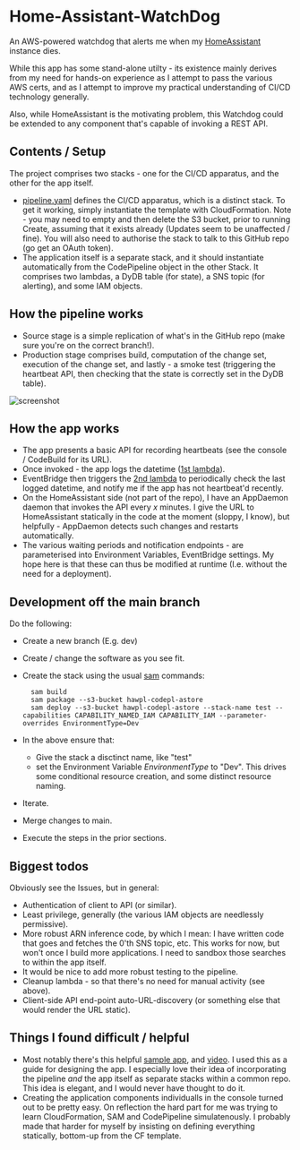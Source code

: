 # Home-Assistant-WatchDog
An AWS-powered watchdog that alerts me when my [HomeAssistant](https://www.home-assistant.io/) instance dies.

While this app has some stand-alone utilty - its existence mainly derives from my need for hands-on experience as I attempt to pass the various AWS certs, and as I attempt to improve my practical understanding of CI/CD technology generally. 

Also, while HomeAssistant is the motivating problem, this Watchdog could be extended to any component that's capable of invoking a REST API.

## Contents / Setup
The project comprises two stacks - one for the CI/CD apparatus, and the other for the app itself.
* [pipeline.yaml](pipeline/pipeline.yaml) defines the CI/CD apparatus, which is a distinct stack. To get it working, simply instantiate the template with CloudFormation. Note - you may need to empty and then delete the S3 bucket, prior to running Create, assuming that it exists already (Updates seem to be unaffected / fine). You will also need to authorise the stack to talk to this GitHub repo (go get an OAuth token).
* The application itself is a separate stack, and it should instantiate automatically from the CodePipeline object in the other Stack. It comprises two lambdas, a DyDB table (for state), a SNS topic (for alerting), and some IAM objects.

## How the pipeline works
* Source stage is a simple replication of what's in the GitHub repo (make sure you're on the correct branch!).
* Production stage comprises build, computation of the change set, execution of the change set, and lastly - a smoke test (triggering the heartbeat API, then checking that the state is correctly set in the DyDB table).

![screenshot](https://user-images.githubusercontent.com/34256848/146853028-367306b9-0417-48ea-b9ec-97b22a061f38.png)

## How the app works
* The app presents a basic API for recording heartbeats (see the console / CodeBuild for its URL). 
* Once invoked - the app logs the datetime ([1st lambda](api/onHeartbeatFromHomeAssistant.py)).
* EventBridge then triggers the [2nd lambda](api/onCheckHeartbeatRecency.py) to periodically check the last logged datetime, and notify me if the app has not heartbeat'd recently.
* On the HomeAssistant side (not part of the repo), I have an AppDaemon daemon that invokes the API every _x_ minutes. I give the URL to HomeAssistant statically in the code at the moment (sloppy, I know), but helpfully - AppDaemon detects such changes and restarts automatically. 
* The various waiting periods and notification endpoints - are parameterised into Environment Variables, EventBridge settings. My hope here is that these can thus be modified at runtime (I.e. without the need for a deployment).

## Development off the main branch
Do the following:
* Create a new branch (E.g. dev)
* Create / change the software as you see fit.
* Create the stack using the usual [sam](https://docs.aws.amazon.com/serverless-application-model/latest/developerguide/serverless-sam-reference.html#serverless-sam-cli) commands:

		sam build
		sam package --s3-bucket hawpl-codepl-astore
		sam deploy --s3-bucket hawpl-codepl-astore --stack-name test --capabilities CAPABILITY_NAMED_IAM CAPABILITY_IAM --parameter-overrides EnvironmentType=Dev

* In the above ensure that:
	* Give the stack a disctinct name, like "test"
	* set the Environment Variable _EnvironmentType_ to "Dev". This drives some conditional resource creation, and some distinct resource naming.
* Iterate.
* Merge changes to main. 
* Execute the steps in the prior sections.

## Biggest todos
Obviously see the Issues, but in general:
* Authentication of client to API (or similar).
* Least privilege, generally (the various IAM objects are needlessly permissive).
* More robust ARN inference code, by which I mean: I have written code that goes and fetches the 0'th SNS topic, etc. This works for now, but won't once I build more applications. I need to sandbox those searches to within the app itself.
* It would be nice to add more robust testing to the pipeline.
* Cleanup lambda - so that there's no need for manual activity (see above).
* Client-side API end-point auto-URL-discovery (or something else that would render the URL static).

## Things I found difficult / helpful
* Most notably there's this helpful [sample app](https://github.com/aws-samples/aws-serverless-samfarm), and [video](https://www.youtube.com/watch?v=P7i01eqmzrs&t=1508s). I used this as a guide for designing the app. I especially love their idea of incorporating the pipeline _and_ the app itself as separate stacks within a common repo. This idea is elegant, and I would never have thought to do it.
* Creating the application components individualls in the console turned out to be pretty easy. On reflection the hard part for me was trying to learn CloudFormation, SAM and CodePipeline simulatenously. I probably made that harder for myself by insisting on defining everything statically, bottom-up from the CF template. 

